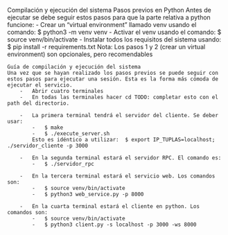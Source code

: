 Compilación y ejecución del sistema
    Pasos previos en Python
        Antes de ejecutar se debe seguir estos pasos para que la parte relativa a python funcione:
            -   Crear un “virtual environment” llamado venv usando el comando: $ python3 -m venv venv
            -   Activar el venv usando el comando: $ source venv/bin/activate
            -   Instalar todos los requisitos del sistema usando: $ pip install -r requirements.txt
        Nota:  Los pasos 1 y 2 (crear un virtual environment) son opcionales, pero recomendables

    Guía de compilación y ejecución del sistema
    Una vez que se hayan realizado los pasos previos se puede seguir con estos pasos para ejecutar una sesión. Esta es la forma más cómoda de ejecutar el servicio.
        -   Abrir cuatro terminales
        -   En todas las terminales hacer cd TODO: completar esto con el path del directorio.

        -   La primera terminal tendrá el servidor del cliente. Se deber usar: 
            -   $ make
            -   $ ./execute_server.sh
            Esto es idéntico a utilizar:  $ export IP_TUPLAS=localhost; ./servidor_cliente -p 3000

        -   En la segunda terminal estará el servidor RPC. El comando es:
            -   $ ./servidor_rpc

        -   En la tercera terminal estará el servicio web. Los comandos son: 
            -   $ source venv/bin/activate 
            -   $ python3 web_service.py -p 8000

        -   En la cuarta terminal estará el cliente en python. Los comandos son:
            -   $ source venv/bin/activate 
            -   $ python3 client.py -s localhost -p 3000 -ws 8000
